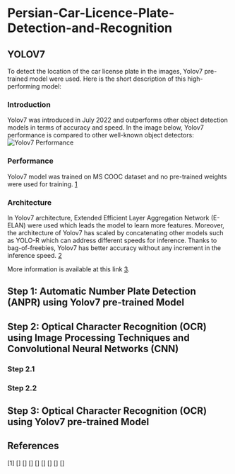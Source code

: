 # Persian-Car-Licence-Plate-Detection-and-Recognition
 
## YOLOV7  
To detect the location of the car license plate in the images, Yolov7 pre-trained model were used. Here is the short description of this high-performing model:

### Introduction
Yolov7 was introduced in July 2022 and outperforms other object detection models in terms of accuracy and speed. In the image below, Yolov7 performance is compared to other well-known object detectors:
![Yolov7 Performance](https://res.cloudinary.com/dyd911kmh/image/upload/v1665138395/YOLOV_7_VS_Competitors_4ad9ccaa6f.png)

### Performance
Yolov7 model was trained on MS COOC dataset and no pre-trained weights were used for training. 
[1](https://pythonistaplanet.com/yolov7/)

### Architecture
In Yolov7 architecture, Extended Efficient Layer Aggregation Network (E-ELAN) were used which leads the model to learn more features. Moreover, the architecture of Yolov7 has scaled by concatenating other models such as YOLO-R which can address different speeds for inference.
Thanks to bag-of-freebies, Yolov7 has better accuracy without any increment in the inference speed. 
[2](https://www.datacamp.com/blog/yolo-object-detection-explained)

More information is available at this link [3](https://viso.ai/deep-learning/yolov7-guide/).

## Step 1: Automatic Number Plate Detection (ANPR) using Yolov7 pre-trained Model





## Step 2: Optical Character Recognition (OCR) using Image Processing Techniques and Convolutional Neural Networks (CNN)

### Step 2.1

### Step 2.2

## Step 3: Optical Character Recognition (OCR) using Yolov7 pre-trained Model


## References
[1]
[]
[]
[]
[]
[]
[]
[]
[]
